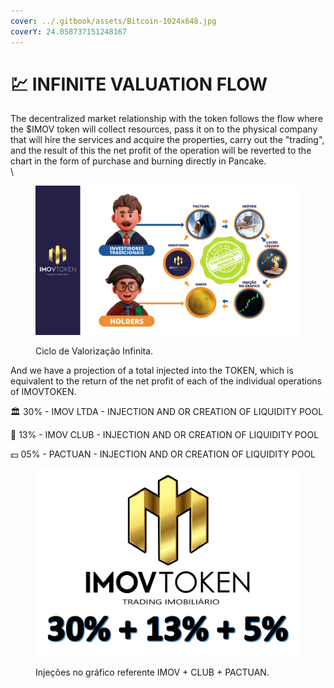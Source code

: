 ```yaml
---
cover: ../.gitbook/assets/Bitcoin-1024x648.jpg
coverY: 24.058737151248167
---
```


# 💹 INFINITE VALUATION FLOW

The decentralized market relationship with the token follows the flow where the $IMOV token will collect resources, pass it on to the physical company that will hire the services and acquire the properties, carry out the "trading", and the result of this the net profit of the operation will be reverted to the chart in the form of purchase and burning directly in Pancake.\
\


<figure><img src="../.gitbook/assets/image (25).png" alt=""><figcaption><p>Ciclo de Valorização Infinita.</p></figcaption></figure>

And we have a projection of a total injected into the TOKEN, which is equivalent to the return of the net profit of each of the individual operations of IMOVTOKEN.&#x20;

🏛 30% - IMOV LTDA - INJECTION AND OR CREATION OF LIQUIDITY POOL&#x20;

🎯 13% - IMOV CLUB - INJECTION AND OR CREATION OF LIQUIDITY POOL&#x20;

💵 05% - PACTUAN - INJECTION AND OR CREATION OF LIQUIDITY POOL

&#x20;

<figure><img src="../.gitbook/assets/image (29).png" alt=""><figcaption><p>Injeções no gráfico referente IMOV + CLUB + PACTUAN.</p></figcaption></figure>

